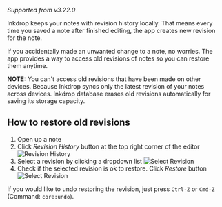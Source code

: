 *Supported from v3.22.0*


Inkdrop keeps your notes with revision history locally.
That means every time you saved a note after finished editing, the app creates new revision for the note.

If you accidentally made an unwanted change to a note, no worries.
The app provides a way to access old revisions of notes so you can restore them anytime.

**NOTE:** You can't access old revisions that have been made on other devices. Because Inkdrop syncs only the latest revision of your notes across devices. Inkdrop database erases old revisions automatically for saving its storage capacity.

## How to restore old revisions


1. Open up a note
2. Click *Revision History* button at the top right corner of the editor
   ![Revision History](/manual/13-revision-history.png)
3. Select a revision by clicking a dropdown list
   ![Select Revision](/manual/13-select-revision.png)
4. Check if the selected revision is ok to restore. Click *Restore* button
   ![Select Revision](/manual/13-restore-revision.png)

If you would like to undo restoring the revision, just press `Ctrl-Z` or `Cmd-Z` (Command: `core:undo`).
